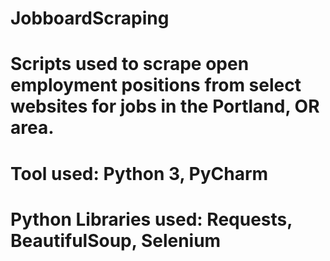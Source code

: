 # JobboardScraping
#
# Scripts used to scrape open employment positions from select websites for jobs in the Portland, OR area.
#
# Tool used: Python 3, PyCharm
# Python Libraries used: Requests, BeautifulSoup, Selenium
